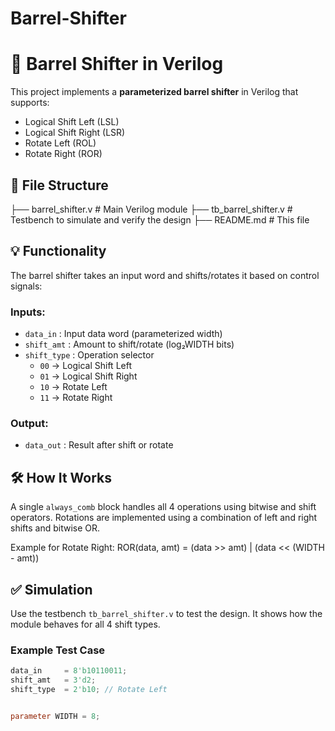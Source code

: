 # Barrel-Shifter

# 🔄 Barrel Shifter in Verilog

This project implements a **parameterized barrel shifter** in Verilog that supports:

- Logical Shift Left (LSL)
- Logical Shift Right (LSR)
- Rotate Left (ROL)
- Rotate Right (ROR)

## 📁 File Structure

├── barrel_shifter.v # Main Verilog module
├── tb_barrel_shifter.v # Testbench to simulate and verify the design
├── README.md # This file


## 💡 Functionality

The barrel shifter takes an input word and shifts/rotates it based on control signals:

### Inputs:
- `data_in`     : Input data word (parameterized width)
- `shift_amt`   : Amount to shift/rotate (log₂WIDTH bits)
- `shift_type`  : Operation selector  
  - `00` → Logical Shift Left  
  - `01` → Logical Shift Right  
  - `10` → Rotate Left  
  - `11` → Rotate Right  

### Output:
- `data_out`    : Result after shift or rotate

## 🛠️ How It Works

A single `always_comb` block handles all 4 operations using bitwise and shift operators. Rotations are implemented using a combination of left and right shifts and bitwise OR.

Example for Rotate Right:
ROR(data, amt) = (data >> amt) | (data << (WIDTH - amt))


## ✅ Simulation

Use the testbench `tb_barrel_shifter.v` to test the design. It shows how the module behaves for all 4 shift types.

### Example Test Case
```verilog
data_in     = 8'b10110011;
shift_amt   = 3'd2;
shift_type  = 2'b10; // Rotate Left


parameter WIDTH = 8;
